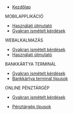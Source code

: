 * [Kezdőlap](/)
<!--* [Általános információk](informaciok.md)-->

<span class="sidebar-nav-text">MOBILAPPLIKÁCIÓ</span>
<!--* [Funkciólista](mobilapplikacio/mobilapp-funkciolista.md)-->
* [Használati útmutató](mobilapplikacio/mobilapp-hasznalati-utmutato.md)
* [Gyakran ismételt kérdések](mobilapplikacio/mobilapp-gyik.md)

<span class="sidebar-nav-text">WEBALKALMAZÁS</span>
* [Gyakran ismételt kérdések](webalkalmazas/webapp-gyik.md)
* [Használati útmutató](webalkalmazas/webapp-hasznalati-utmutato.md)

<span class="sidebar-nav-text">BANKKÁRTYA TERMINÁL</span>
* [Gyakran ismételt kérdések](bankkartya-terminal/bankkartya-terminal-gyik.md)
* [Bankkártya terminál típusok](bankkartya-terminal/bankkartya-terminal-tipusok.md) 

<span class="sidebar-nav-text">ONLINE PÉNZTÁRGÉP</span>
* [Gyakran ismételt kérdések](online-penztargep/penztargep-gyik.md)
<!--* [CMO felhő beállítása](online-penztargep/penztargep-cmo-felho.md)-->
* [Pénztárgép típusok](online-penztargep/penztargep-tipusok.md)
